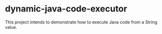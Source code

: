 # dynamic-java-code-executor
This project intends to demonstrate how to execute Java code from a String value.
